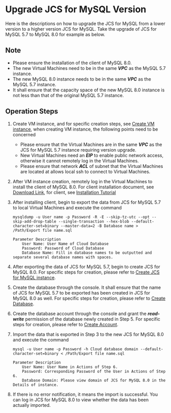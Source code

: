 # Upgrade JCS for MySQL Version
Here is the descriptions on how to upgrade the JCS for MySQL from a lower version to a higher version JCS for MySQL. Take the upgrade of JCS for MySQL 5.7 to MySQL 8.0 for example as below.

## Note
* Please ensure the installation of the client of MySQL 8.0. 
* The new Virtual Machines need to be in the same ***VPC*** as the MySQL 5.7 instance.
* The new MySQL 8.0 instance needs to be in the same ***VPC*** as the MySQL 5.7 instance.
* It shall ensure that the capacity space of the new MySQL 8.0 instance is not less than that of the original MySQL 5.7 instance.

## Operation Steps
1. Create VM instance, and for specific creation steps, see [Create VM instance](https://docs.jdcloud.com/en/virtual-machines/create-instance), when creating VM instance, the following points need to be concerned
    * Please ensure that the Virtual Machines are in the same ***VPC*** as the JCS for MySQL 5.7 instance requiring version upgrade.
    * New Virtual Machines need an ***EIP*** to enable public network access, otherwise it cannot remotely log in the Virtual Machines.
    * Please ensure that network ***ACL*** of subnet that the Virtual Machines are located at allows local ssh to connect to Virtual Machines.
2. After VM instance creation, remotely log in the Virtual Machines to install the client of MySQL 8.0. For client installation document, see [Download Link](https://dev.mysql.com/downloads/mysql/5.5.html?os=31&version=5.1), for client, see [Installation Tutorial](https://dev.mysql.com/doc/refman/8.0/en/linux-installation-rpm.html)
3. After installing client, begin to export the data from JCS for MySQL 5.7 to local Virtual Machines and execute the command

    ```
    mysqldump -u User name -p Password -R -E --skip-tz-utc --opt --skip-add-drop-table --single-transaction --hex-blob --default-character-set=binary --master-data=2 -B Database name > /Path/Export file name.sql

    Parameter Description
        User Name: User Name of Cloud Database
        Password: Password of Cloud Database
        Database Name: Fill in database names to be outputted and separate several database names with spaces.
    ```

4. After exporting the data of JCS for MySQL 5.7, begin to create JCS for MySQL 8.0. For specific steps for creation, please refer to [Create JCS for MySQL instance](../../Operation-Guide/Instance/Create-Instance.md).
5. Create the database through the console. It shall ensure that the name of JCS for MySQL 5.7 to be exported has been created in JCS for MySQL 8.0 as well. For specific steps for creation, please refer to [Create Database](../../Operation-Guide/Database-Management/Create-Database.md).
6. Create the database account through the console and grant the ***read-write*** permission of the database newly created in Step 5. For specific steps for creation, please refer to [Create Account](../../Operation-Guide/Account/Create-Account.md).

7. Import the data that is exported in Step 3 to the new JCS for MySQL 8.0 and execute the command

    ```
    mysql -u User name -p Password -h Cloud database domain --default-character-set=binary < /Path/Export file name.sql

    Parameter Description
        User Name: User Name in Actions of Step 6.
        Password: Corresponding Password of the User in Actions of Step 6.
        Database Domain: Please view domain of JCS for MySQL 8.0 in the Details of instance.
    ```
    
6. If there is no error notification, it means the import is successful. You can log in JCS for MySQL 8.0 to view whether the data has been actually imported.
